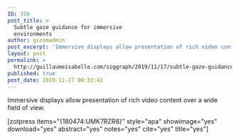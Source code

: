 ```yaml
---
ID: 316
post_title: >
  Subtle gaze guidance for immersive
  environments
author: gicomadmin
post_excerpt: 'Immersive displays allow presentation of rich video content over a wide field of view. We present a method to boost visual importance for a selected - possibly invisible - scene part in a cluttered virtual environment. This desirable feature enables to unobtrusively guide the gaze direction of a user to any location within the immersive 360° surrounding. Our method is based on subtle gaze direction which did not include head rotations in previous work. For covering the full 360° environment and wide field of view, we contribute an approach for dynamic stimulus positioning and shape variation based on eccentricity to compensate for visibility differences across the visual field. Our approach is calibrated in a perceptual study for a head-mounted display with binocular eye tracking. An additional study validates the method within an immersive visual search task.'
layout: post
permalink: >
  http://guillaumeisabelle.com/siggraph/2019/11/17/subtle-gaze-guidance-for-immersive-environments/
published: true
post_date: 2019-11-17 00:33:42
---
```

<!-- wp:paragraph -->

Immersive displays allow presentation of rich video content over a wide field of view. 

<!-- /wp:paragraph -->

<!-- wp:shortcode --> [zotpress items="{180474:UMK7RZR8}" style="apa" showimage="yes" download="yes" abstract="yes" notes="yes" cite="yes" title="yes"] 

<!-- /wp:shortcode -->